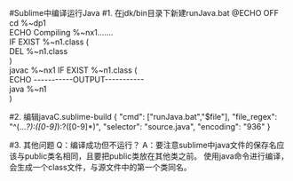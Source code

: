 #Sublime中编译运行Java
#1. 在jdk/bin目录下新建runJava.bat
@ECHO OFF  
cd %~dp1  
ECHO Compiling %~nx1.......  
IF EXIST %~n1.class (  
  DEL %~n1.class  
)  
javac %~nx1
IF EXIST %~n1.class (  
  ECHO -----------OUTPUT-----------  
  java %~n1  
) 

#2. 编辑javaC.sublime-build
{
	"cmd": ["runJava.bat","$file"],
	"file_regex": "^(...*?):([0-9]*):?([0-9]*)",
	"selector": "source.java",
	"encoding": "936"
}

#3. 其他问题
Q：编译成功但不运行？
A：要注意sublime中java文件的保存名应该与public类名相同，且要把public类放在其他类之前。
    使用java命令进行编译，会生成一个class文件，与源文件中的第一个类同名。

